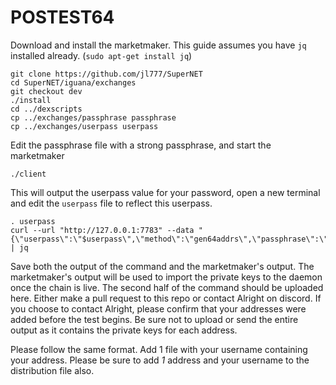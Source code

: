 # POSTEST64

Download and install the marketmaker. This guide assumes you have `jq` installed already. (`sudo apt-get install jq`)

```shell
git clone https://github.com/jl777/SuperNET
cd SuperNET/iguana/exchanges
git checkout dev
./install
cd ../dexscripts
cp ../exchanges/passphrase passphrase
cp ../exchanges/userpass userpass
```
Edit the passphrase file with a strong passphrase, and start the marketmaker

```shell
./client
```

This will output the userpass value for your password, open a new terminal and edit the `userpass` file to reflect this userpass.

```shell
. userpass
curl --url "http://127.0.0.1:7783" --data "{\"userpass\":\"$userpass\",\"method\":\"gen64addrs\",\"passphrase\":\"STRONGPASSPHRASE\"}" | jq
```

Save both the output of the command and the marketmaker's output. The marketmaker's output will be used to import the private keys to the daemon once the chain is live. The second half of the command should be uploaded here. Either make a pull request to this repo or contact Alright on discord. If you choose to contact Alright, please confirm that your addresses were added before the test begins. Be sure not to upload or send the entire output as it contains the private keys for each address. 

Please follow the same format. Add 1 file with your username containing your address. Please be sure to add *1* address and your username to the distribution file also. 
